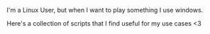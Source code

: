 I'm a Linux User, but when I want to play something I use windows. 

Here's a collection of scripts that I find useful for my use cases <3
